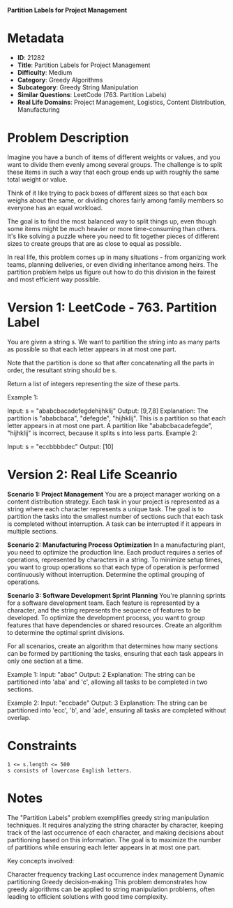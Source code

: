 **Partition Labels for Project Management**

# Metadata

- **ID**: 21282
- **Title**: Partition Labels for Project Management
- **Difficulty**: Medium
- **Category**: Greedy Algorithms
- **Subcategory**: Greedy String Manipulation
- **Similar Questions**: LeetCode (763. Partition Labels)
- **Real Life Domains**: Project Management, Logistics, Content Distribution, Manufacturing

# Problem Description

Imagine you have a bunch of items of different weights or values, and you want to divide them evenly among several groups. The challenge is to split these items in such a way that each group ends up with roughly the same total weight or value.

Think of it like trying to pack boxes of different sizes so that each box weighs about the same, or dividing chores fairly among family members so everyone has an equal workload.

The goal is to find the most balanced way to split things up, even though some items might be much heavier or more time-consuming than others. It's like solving a puzzle where you need to fit together pieces of different sizes to create groups that are as close to equal as possible.

In real life, this problem comes up in many situations - from organizing work teams, planning deliveries, or even dividing inheritance among heirs. The partition problem helps us figure out how to do this division in the fairest and most efficient way possible.

# Version 1: LeetCode - 763. Partition Label

You are given a string s. We want to partition the string into as many parts as possible so that each letter appears in at most one part.

Note that the partition is done so that after concatenating all the parts in order, the resultant string should be s.

Return a list of integers representing the size of these parts.

Example 1:

Input: s = "ababcbacadefegdehijhklij"
Output: [9,7,8]
Explanation:
The partition is "ababcbaca", "defegde", "hijhklij".
This is a partition so that each letter appears in at most one part.
A partition like "ababcbacadefegde", "hijhklij" is incorrect, because it splits s into less parts.
Example 2:

Input: s = "eccbbbbdec"
Output: [10]

# Version 2: Real Life Sceanrio

**Scenario 1: Project Management**
You are a project manager working on a content distribution strategy. Each task in your project is represented as a string where each character represents a unique task. The goal is to partition the tasks into the smallest number of sections such that each task is completed without interruption. A task can be interrupted if it appears in multiple sections.

**Scenario 2: Manufacturing Process Optimization**
In a manufacturing plant, you need to optimize the production line. Each product requires a series of operations, represented by characters in a string. To minimize setup times, you want to group operations so that each type of operation is performed continuously without interruption. Determine the optimal grouping of operations.

**Scenario 3: Software Development Sprint Planning**
You're planning sprints for a software development team. Each feature is represented by a character, and the string represents the sequence of features to be developed. To optimize the development process, you want to group features that have dependencies or shared resources. Create an algorithm to determine the optimal sprint divisions.

For all scenarios, create an algorithm that determines how many sections can be formed by partitioning the tasks, ensuring that each task appears in only one section at a time.

Example 1:
Input: "abac"
Output: 2
Explanation: The string can be partitioned into 'aba' and 'c', allowing all tasks to be completed in two sections.

Example 2:
Input: "eccbade"
Output: 3
Explanation: The string can be partitioned into 'ecc', 'b', and 'ade', ensuring all tasks are completed without overlap.

# Constraints

```
1 <= s.length <= 500
s consists of lowercase English letters.
```

# Notes

The "Partition Labels" problem exemplifies greedy string manipulation techniques. It requires analyzing the string character by character, keeping track of the last occurrence of each character, and making decisions about partitioning based on this information. The goal is to maximize the number of partitions while ensuring each letter appears in at most one part.

Key concepts involved:

Character frequency tracking
Last occurrence index management
Dynamic partitioning
Greedy decision-making
This problem demonstrates how greedy algorithms can be applied to string manipulation problems, often leading to efficient solutions with good time complexity.
